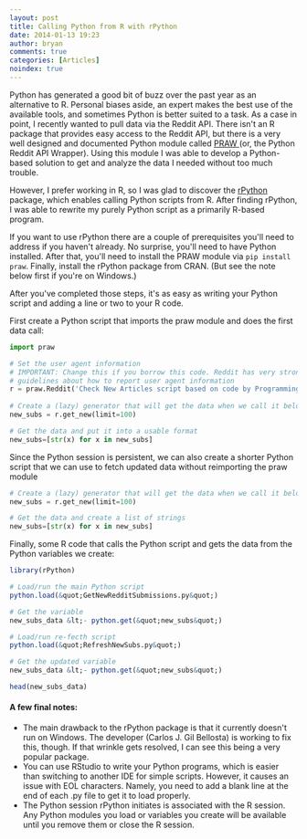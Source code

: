 ```yaml
---
layout: post
title: Calling Python from R with rPython
date: 2014-01-13 19:23
author: bryan
comments: true
categories: [Articles]
noindex: true
---
```


Python has generated a good bit of buzz over the past year as an alternative to R. Personal biases aside, an expert makes the best use of the available tools, and sometimes Python is better suited to a task. As a case in point, I recently wanted to pull data via the Reddit API. There isn't an R package that provides easy access to the Reddit API, but there is a very well designed and documented Python module called <a href="https://praw.readthedocs.org/en/latest/" title="Python Reddit API Wrapper">PRAW </a>(or, the Python Reddit API Wrapper). Using this module I was able to develop a Python-based solution to get and analyze the data I needed without too much trouble. 

However, I prefer working in R, so I was glad to discover the <a href="http://cran.r-project.org/web/packages/rPython/index.html" title="rPython">rPython</a> package, which enables calling Python scripts from R. After finding rPython, I was able to rewrite my purely Python script as a primarily R-based program. 

If you want to use rPython there are a couple of prerequisites you'll need to address if you haven't already. No surprise, you'll need to have Python installed. After that, you'll need to install the PRAW module via <code>pip install praw</code>. Finally, install the rPython package from CRAN. (But see the note below first if you're on Windows.)

After you've completed those steps, it's as easy as writing your Python script and adding a line or two to your R code.

First create a Python script that imports the praw module and does the first data call:

```python
import praw

# Set the user agent information
# IMPORTANT: Change this if you borrow this code. Reddit has very strong 
# guidelines about how to report user agent information 
r = praw.Reddit('Check New Articles script based on code by ProgrammingR.com')
   
# Create a (lazy) generator that will get the data when we call it below
new_subs = r.get_new(limit=100)

# Get the data and put it into a usable format
new_subs=[str(x) for x in new_subs]
```

Since the Python session is persistent, we can also create a shorter Python script that we can use to fetch updated data without reimporting the praw module

```python
# Create a (lazy) generator that will get the data when we call it below
new_subs = r.get_new(limit=100)

# Get the data and create a list of strings
new_subs=[str(x) for x in new_subs]
```

Finally, some R code that calls the Python script and gets the data from the Python variables we create:

```r
library(rPython)

# Load/run the main Python script
python.load(&quot;GetNewRedditSubmissions.py&quot;)

# Get the variable
new_subs_data &lt;- python.get(&quot;new_subs&quot;)

# Load/run re-fecth script
python.load(&quot;RefreshNewSubs.py&quot;)

# Get the updated variable
new_subs_data &lt;- python.get(&quot;new_subs&quot;)

head(new_subs_data)
```

#### A few final notes:

* The main drawback to the rPython package is that it currently doesn't run on Windows. The developer (Carlos J. Gil Bellosta) is working to fix this, though. If that wrinkle gets resolved, I can see this being a very popular package.
* You can use RStudio to write your Python programs, which is easier than switching to another IDE for simple scripts. However, it causes an issue with EOL characters. Namely, you need to add a blank line at the end of each .py file to get it to load properly.
* The Python session rPython initiates is associated with the R session. Any Python modules you load or variables you create will be available until you remove them or close the R session.




